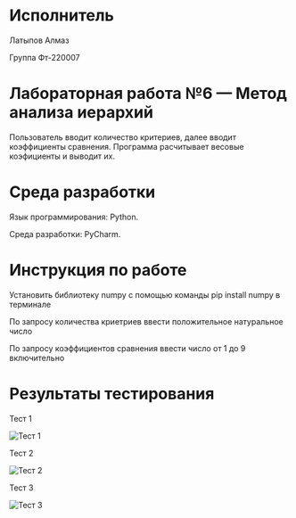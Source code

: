 # Исполнитель
Латыпов Алмаз

Группа Фт-220007
# Лабораторная работа №6 — Метод анализа иерархий

Пользователь вводит количество критериев, далее вводит коэффициенты сравнения. Программа расчитывает весовые коэфициенты и выводит их.

# Среда разработки 
Язык программирования: Python.

Среда разработки: PyCharm.
# Инструкция по работе
Установить библиотеку numpy с помощью команды pip install numpy в терминале

По запросу количества криетриев ввести положительное натуральное число

По запросу коэффициентов сравнения ввести число от 1 до 9 включительно
# Результаты тестирования
Тест 1

![Тест 1](https://github.com/LatypovAlmaz/Lab_6/assets/146587126/dbcf6f4f-4e37-470f-9164-b2b855daef37)

Тест 2

![Тест 2](https://github.com/LatypovAlmaz/Lab_6/assets/146587126/aedbc301-53cd-4c43-81c9-d99c38036811)

Тест 3

![Тест 3](https://github.com/LatypovAlmaz/Lab_6/assets/146587126/779b3f17-79fe-424a-8019-1c27d996c390)

